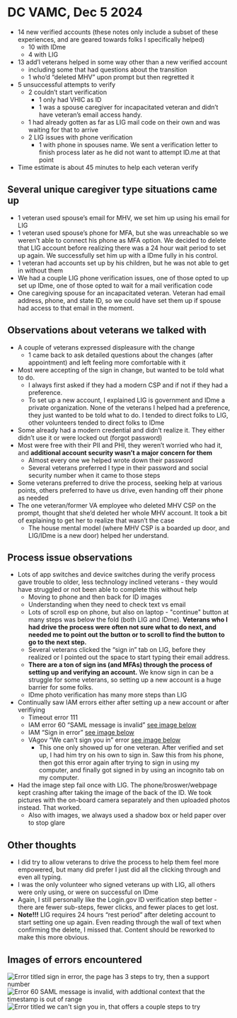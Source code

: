 # DC VAMC, Dec 5 2024

* 14 new verified accounts (these notes only include a subset of these experiences, and are geared towards folks I specifically helped)
  * 10 with IDme  
  * 4 with LIG
* 13 add’l veterans helped in some way other than a new verified account  
  * including some that had questions about the transition  
  * 1 who’d “deleted MHV” upon prompt but then regretted it  
* 5 unsuccessful attempts to verify  
  * 2 couldn’t start verification  
    * 1 only had VHIC as ID  
    * 1 was a spouse caregiver for incapacitated veteran and didn’t have veteran’s email access handy.  
  * 1 had already gotten as far as LIG mail code on their own and was waiting for that to arrive  
  * 2 LIG issues with phone verification  
    * 1 with phone in spouses name. We sent a verification letter to finish process later as he did not want to attempt ID.me at that point  
* Time estimate is about 45 minutes to help each veteran verify

## Several unique caregiver type situations came up

* 1 veteran used spouse’s email for MHV, we set him up using his email for LIG  
* 1 veteran used spouse’s phone for MFA, but she was unreachable so we weren't able to connect his phone as MFA option. We decided to delete that LIG account before realizing there was a 24 hour wait period to set up again. We successfully set him up with a IDme fully in his control.  
* 1 veteran had accounts set up by his children, but he was not able to get in without them  
* We had a couple LIG phone verification issues, one of those opted to up set up IDme, one of those opted to wait for a mail verification code  
* One caregiving spouse for an incapacitated veteran. Veteran had email address, phone, and state ID, so we could have set them up if spouse had access to that email in the moment.

## Observations about veterans we talked with

* A couple of veterans expressed displeasure with the change  
  * 1 came back to ask detailed questions about the changes (after appointment) and left feeling more comfortable with it  
* Most were accepting of the sign in change, but wanted to be told what to do.  
  * I always first asked if they had a modern CSP and if not if they had a preference.  
  * To set up a new account, I explained LIG is government and IDme a private organization. None of the veterans I helped had a preference, they just wanted to be told what to do. I tended to direct folks to LIG, other volunteers tended to direct folks to IDme  
* Some already had a modern credential and didn’t realize it. They either didn’t use it or were locked out (forgot password)  
* Most were free with their PII and PHI, they weren’t worried who had it, and **additional account security wasn’t a major concern for them**  
  * Almost every one we helped wrote down their password  
  * Several veterans preferred I type in their password and social security number when it came to those steps  
* Some veterans preferred to drive the process, seeking help at various points, others preferred to have us drive, even handing off their phone as needed  
* The one veteran/former VA employee who deleted MHV CSP on the prompt, thought that she’d deleted her whole MHV account. It took a bit of explaining to get her to realize that wasn’t the case  
  * The house mental model (where MHV CSP is a boarded up door, and LIG/IDme is a new door) helped her understand.

## Process issue observations

* Lots of app switches and device switches during the verify process gave trouble to older, less technology inclined veterans \- they would have struggled or not been able to complete this without help  
  * Moving to phone and then back for ID images  
  * Understanding when they need to check text vs email  
  * Lots of scroll esp on phone, but also on laptop \- "continue" button at many steps was below the fold (both LIG and IDme). **Veterans who I had drive the process were often not sure what to do next, and needed me to point out the button or to scroll to find the button to go to the next step.**  
  * Several veterans clicked the “sign in” tab on LIG, before they realized or I pointed out the space to start typing their email address.  
  * **There are a ton of sign ins (and MFAs) through the process of setting up and verifying an account.** We know sign in can be a struggle for some veterans, so setting up a new account is a huge barrier for some folks.  
  * IDme photo verification has many more steps than LIG  
* Continually saw IAM errors either after setting up a new account or after verifiying  
  * Timeout error 111  
  * IAM error 60 “SAML message is invalid” [see image below](#Images-of-errors-encountered)
  * IAM “Sign in error” [see image below](#Images-of-errors-encountered)
  * VAgov “We can’t sign you in” error [see image below](#Images-of-errors-encountered)
    * This one only showed up for one veteran. After verified and set up, I had him try on his own to sign in. Saw this from his phone, then got this error again after trying to sign in using my computer, and finally got signed in by using an incognito tab on my computer.  
* Had the image step fail once with LIG. The phone/broswer/webpage kept crashing after taking the image of the back of the ID. We took pictures with the on-board camera separately and then uploaded photos instead. That worked.  
  * Also with images, we always used a shadow box or held paper over to stop glare

## Other thoughts

* I did try to allow veterans to drive the process to help them feel more empowered, but many did prefer I just did all the clicking through and even all typing.  
* I was the only volunteer who signed veterans up with LIG, all others were only using, or were on successful on IDme  
* Again, I still personally like the Login.gov ID verification step better \- there are fewer sub-steps, fewer clicks, and fewer places to get lost.  
* **Note\!\!\!** LIG requires 24 hours “rest period” after deleting account to start setting one up again. Even reading through the wall of text when confirming the delete, I missed that. Content should be reworked to make this more obvious.

## Images of errors encountered

![Error titled sign in error, the page has 3 steps to try, then a support number](signinerror.jpg "Sign in error")
![Error 60 SAML message is invalid, with addtional context that the timestamp is out of range](ssoe-error60.jpg "SAML Error 60")
![Error titled we can't sign you in, that offers a couple steps to try](vagov-wecantsignyouin.jpg "We can't sign you in error")
